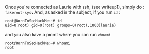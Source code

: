 Once you're connected as Laurie with ssh, (see writeup1), simply do :
`fakeroot-sysv`
And, as asked in the subject, if you run `id` : 
```
root@BornToSecHackMe:~# id
uid=0(root) gid=0(root) groups=0(root),1003(laurie)
```
and you also have a promt where you can run `whoami`
```
root@BornToSecHackMe:~# whoami
root
```
